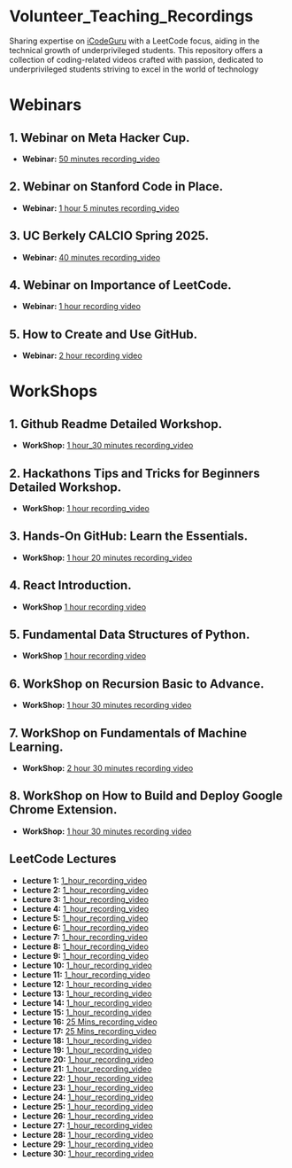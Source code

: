# Volunteer_Teaching_Recordings
Sharing expertise on [iCodeGuru](https://icodeguru.weebly.com/) with a LeetCode focus, aiding in the technical growth of underprivileged students. This repository offers a collection of coding-related videos crafted with passion, dedicated to underprivileged students striving to excel in the world of technology

# Webinars 

## 1. Webinar on Meta Hacker Cup.
- **Webinar:** [50 minutes recording_video](https://www.youtube.com/watch?v=XjZlSS-HtAs)

## 2. Webinar on Stanford Code in Place.
- **Webinar:** [1 hour 5 minutes recording_video](https://www.youtube.com/watch?v=zY-SlVYHCfQ)

## 3. UC Berkely CALCIO Spring 2025.
- **Webinar:** [40 minutes recording_video](https://www.youtube.com/watch?v=wW7KM960Nsc)

## 4. Webinar on Importance of LeetCode.
- **Webinar:**  [1 hour recording video](https://www.youtube.com/watch?v=7A7Ykb-h9fw)

## 5.  How to Create and Use GitHub.
- **Webinar:**  [2 hour recording video](https://www.youtube.com/watch?v=huMudOMY2q4)



# WorkShops

## 1. Github Readme Detailed Workshop.
- **WorkShop:** [1 hour_30 minutes recording_video](https://www.facebook.com/iCodeguru/videos/737314778609346)

## 2. Hackathons Tips and Tricks for Beginners Detailed Workshop.
- **WorkShop:** [1 hour recording_video](https://www.facebook.com/iCodeguru/videos/1528920457839628)

## 3. Hands-On GitHub: Learn the Essentials.
- **WorkShop:** [1 hour 20 minutes recording_video](https://web.facebook.com/iCodeguru/videos/797777002113266)

## 4. React Introduction.
- **WorkShop**  [1 hour recording video](https://www.facebook.com/iCodeguru/videos/8274595349266404)
  
## 5. Fundamental Data Structures of Python.
- **WorkShop**  [1 hour recording video](https://www.youtube.com/live/MaJyeQBLj7A)
  
## 6. WorkShop on Recursion Basic to Advance.
- **WorkShop:**  [1 hour 30 minutes recording video](https://www.facebook.com/iCodeguru/videos/398631263090868)

## 7. WorkShop on Fundamentals of Machine Learning.
- **WorkShop:** [2 hour 30 minutes recording video](https://www.facebook.com/iCodeguru/videos/1084182909482818)
  
## 8. WorkShop on How to Build and Deploy Google Chrome Extension.
- **WorkShop:** [1 hour 30 minutes recording video](https://www.facebook.com/iCodeguru/videos/597448616441832)

## LeetCode Lectures
- **Lecture 1:** [1_hour_recording_video](https://www.facebook.com/iCodeguru/videos/1258403118477811)
- **Lecture 2:** [1_hour_recording_video](https://www.facebook.com/iCodeguru/videos/300146373164685)
- **Lecture 3:** [1_hour_recording_video](https://www.facebook.com/iCodeguru/videos/2185179978500939)
- **Lecture 4:** [1_hour_recording_video](https://www.facebook.com/iCodeguru/videos/396703180034024)
- **Lecture 5:** [1_hour_recording_video](https://www.facebook.com/iCodeguru/videos/995867158561148)
- **Lecture 6:** [1_hour_recording_video](https://www.facebook.com/iCodeguru/videos/841148441194489)
- **Lecture 7:** [1_hour_recording_video](https://www.facebook.com/iCodeguru/videos/431252989671819)
- **Lecture 8:** [1_hour_recording_video](https://www.facebook.com/iCodeguru/videos/448289547924716)
- **Lecture 9:** [1_hour_recording_video](https://www.facebook.com/iCodeguru/videos/973927527566025)
- **Lecture 10:** [1_hour_recording_video](https://www.facebook.com/iCodeguru/videos/1831569677326643)
- **Lecture 11:** [1_hour_recording_video](https://www.facebook.com/iCodeguru/videos/1122422868991190)
- **Lecture 12:** [1_hour_recording_video](https://www.facebook.com/iCodeguru/videos/426865503652638)
- **Lecture 13:** [1_hour_recording_video](https://www.facebook.com/iCodeguru/videos/1419944138670845)
- **Lecture 14:** [1_hour_recording_video](https://www.facebook.com/iCodeguru/videos/1206039483744858)
- **Lecture 15:** [1_hour_recording_video](https://www.facebook.com/iCodeguru/videos/460749686692726)
- **Lecture 16:** [25 Mins_recording_video](https://www.facebook.com/iCodeguru/videos/2497179950468224)
- **Lecture 17:** [25 Mins_recording_video](https://www.facebook.com/iCodeguru/videos/460603346710947)
- **Lecture 18:** [1_hour_recording_video](https://www.facebook.com/iCodeguru/videos/861689952653699)
- **Lecture 19:** [1_hour_recording_video](https://www.facebook.com/iCodeguru/videos/1912479829270893)
- **Lecture 20:** [1_hour_recording_video](https://www.facebook.com/iCodeguru/videos/1605923709968259)
- **Lecture 21:** [1_hour_recording_video](https://www.facebook.com/iCodeguru/videos/1925396051256515)
- **Lecture 22:** [1_hour_recording_video](https://www.facebook.com/iCodeguru/videos/827645715807168)
- **Lecture 23:** [1_hour_recording_video](https://www.facebook.com/iCodeguru/videos/7861721453897415)
- **Lecture 24:** [1_hour_recording_video](https://www.facebook.com/iCodeguru/videos/1548595335759767)
- **Lecture 25:** [1_hour_recording_video](https://www.facebook.com/iCodeguru/videos/1272725444110044)
- **Lecture 26:** [1_hour_recording_video](https://www.facebook.com/iCodeguru/videos/1749640452466493)
- **Lecture 27:** [1_hour_recording_video](https://www.facebook.com/share/v/9ZU9o3pugMuqVUdk/)
- **Lecture 28:** [1_hour_recording_video](https://www.facebook.com/iCodeguru/videos/537942072458004)
- **Lecture 29:** [1_hour_recording_video](https://www.facebook.com/iCodeguru/videos/1587122608583614)
- **Lecture 30:** [1_hour_recording_video](https://www.facebook.com/iCodeguru/videos/2039098963188908)

